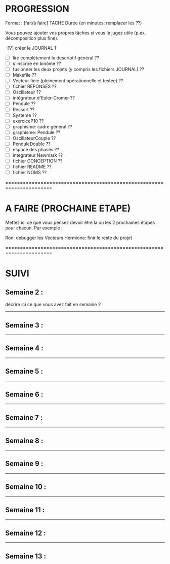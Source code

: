 # PROGRESSION

Format : [fait/à faire] TACHE	Durée (en minutes; remplacer les ??)

Vous pouvez ajouter vos propres tâches si vous le jugez utile
(p.ex. décomposition plus fine).

-[V] créer le JOURNAL                                    	        1
-[ ] lire complètement le descriptif général                  	??
-[ ] s'inscrire en binôme                                      	??
-[ ] fusionner les deux projets (y compris les fichiers JOURNAL)	??
-[ ] Makefile                                               	??
-[ ] Vecteur finie (pleinement opérationnelle et testée) 	??
-[ ] fichier REPONSES                                         	??
-[ ] Oscillateur                                            	??
-[ ] intégrateur d'Euler-Cromer                            	??
-[ ] Pendule                                               	??
-[ ] Ressort                                               	??
-[ ] Systeme                                               	??
-[ ] exerciceP10                                           	??
-[ ] graphisme: cadre général                              	??
-[ ] graphisme: Pendule                                     	??
-[ ] OscillateurCouple                                     	??
-[ ] PenduleDouble                                         	??
-[ ] espace des phases                                     	??
-[ ] integrateur Newmark                                   	??
-[ ] fichier CONCEPTION                                         	??
-[ ] fichier README                                        	??
-[ ] fichier NOMS                                        	??

======================================================================
# A FAIRE (PROCHAINE ETAPE)

Mettez ici ce que vous pensez devoir être la ou les 2 prochaines étapes
pour chacun. Par exemple :

Ron: debugger les Vecteurs
Hermione: finir le reste du projet

======================================================================
# SUIVI

## Semaine 2 :

décrire ici ce que vous avez fait en semaine 2

--------------------------------------------------
## Semaine 3 :



--------------------------------------------------
## Semaine 4 :



--------------------------------------------------
## Semaine 5 :



--------------------------------------------------
## Semaine 6 :



--------------------------------------------------
## Semaine 7 :



--------------------------------------------------
## Semaine 8 :



--------------------------------------------------
## Semaine 9 :



--------------------------------------------------
## Semaine 10 :



--------------------------------------------------
## Semaine 11 :



--------------------------------------------------
## Semaine 12 :



--------------------------------------------------
## Semaine 13 :

